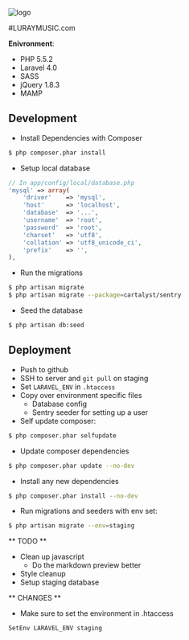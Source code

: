 ![logo](http://luraymusic.com/assets/images/logo.svg)

#LURAYMUSIC.com

__Enivronment__:

* PHP 5.5.2
* Laravel 4.0
* SASS
* jQuery 1.8.3
* MAMP

## Development

- Install Dependencies with Composer

```bash
$ php composer.phar install
```

- Setup local database

```php
// In app/config/local/database.php
'mysql' => array(
    'driver'    => 'mysql',
    'host'      => 'localhost',
    'database'  => '...',
    'username'  => 'root',
    'password'  => 'root',
    'charset'   => 'utf8',
    'collation' => 'utf8_unicode_ci',
    'prefix'    => '',
),
```

- Run the migrations

```bash
$ php artisan migrate
$ php artisan migrate --package=cartalyst/sentry
```

- Seed the database

```bash
$ php artisan db:seed
```

## Deployment

- Push to github
- SSH to server and `git pull` on staging
- Set `LARAVEL_ENV` in `.htaccess`
- Copy over environment specific files
    - Database config
    - Sentry seeder for setting up a user
- Self update composer:

```bash
$ php composer.phar selfupdate
```

- Update composer dependencies

```bash
$ php composer.phar update --no-dev
```

- Install any new dependencies

```bash
$ php composer.phar install --no-dev
```

- Run migrations and seeders with env set:

```bash
$ php artisan migrate --env=staging
```

** TODO **

- Clean up javascript
    - Do the markdown preview better
- Style cleanup
- Setup staging database

** CHANGES **

- Make sure to set the environment in .htaccess

```bash
SetEnv LARAVEL_ENV staging
```
